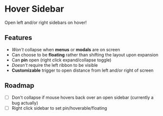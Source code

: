 # Hover Sidebar

Open left and/or right sidebars on hover!

## Features

- _Won't_ collapse when **menus** or **modals** are on screen
- Can choose to be **floating** rather than shifting the layout upon expansion
- Can **pin** open (right click expand/collapse toggle)
- _Doesn't_ require the left ribbon to be visible
- **Customizable** trigger to open distance from left and/or right of screen

## Roadmap

- [ ] Don't collapse if mouse hovers back over an open sidebar (currently a bug actually)
- [ ] Right click sidebar to set pin/hoverable/floating
